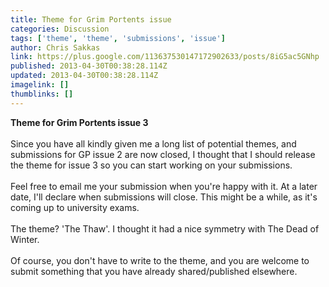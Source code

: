 ```yaml
---
title: Theme for Grim Portents issue
categories: Discussion
tags: ['theme', 'theme', 'submissions', 'issue']
author: Chris Sakkas
link: https://plus.google.com/113637530147172902633/posts/8iG5ac5GNhp
published: 2013-04-30T00:38:28.114Z
updated: 2013-04-30T00:38:28.114Z
imagelink: []
thumblinks: []
---
```


<b>Theme for Grim Portents issue 3</b><br /><br />Since you have all kindly given me a long list of potential themes, and submissions for GP issue 2 are now closed, I thought that I should release the theme for issue 3 so you can start working on your submissions. <br /><br />Feel free to email me your submission when you&#39;re happy with it. At a later date, I&#39;ll declare when submissions will close. This might be a while, as it&#39;s coming up to university exams. <br /><br />The theme? &#39;The Thaw&#39;. I thought it had a nice symmetry with The Dead of Winter.<br /><br />Of course, you don&#39;t have to write to the theme, and you are welcome to submit something that you have already shared/published elsewhere.